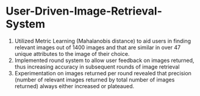 # User-Driven-Image-Retrieval-System
1. Utilized Metric Learning (Mahalanobis distance) to aid users in finding relevant images out of 1400
images and that are similar in over 47 unique attributes to the image of their choice.
2. Implemented round system to allow user feedback on images returned, thus increasing accuracy in
subsequent rounds of image retrieval
3. Experimentation on images returned per round revealed that precision (number of relevant images
returned by total number of images returned) always either increased or plateaued.
